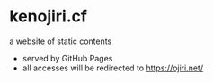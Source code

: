 # kenojiri.cf

a website of static contents

* served by GitHub Pages
* all accesses will be redirected to https://ojiri.net/
